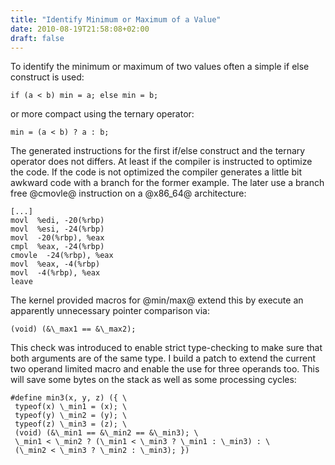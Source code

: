 ```yaml
---
title: "Identify Minimum or Maximum of a Value"
date: 2010-08-19T21:58:08+02:00
draft: false
---
```


To identify the minimum or maximum of two values often a simple if else
construct is used:



```
if (a < b) min = a; else min = b;

```

or more compact using the ternary operator:



```
min = (a < b) ? a : b;

```

The generated instructions for the first if/else construct and the ternary
operator does not differs. At least if the compiler is instructed to optimize
the code. If the code is not optimized the compiler generates a little bit
awkward code with a branch for the former example. The later use a branch free
@cmovle@ instruction on a @x86\_64@ architecture:



```
[...]
movl  %edi, -20(%rbp)
movl  %esi, -24(%rbp)
movl  -20(%rbp), %eax
cmpl  %eax, -24(%rbp)
cmovle  -24(%rbp), %eax
movl  %eax, -4(%rbp)
movl  -4(%rbp), %eax
leave

```

The kernel provided macros for @min/max@ extend this by execute an apparently
unnecessary pointer comparison via:



```
(void) (&\_max1 == &\_max2);

```

This check was introduced to enable strict type-checking to make sure that both
arguments are of the same type. I build a patch to extend the current two
operand limited macro and enable the use for three operands too. This will save
some bytes on the stack as well as some processing cycles:



```
#define min3(x, y, z) ({ \
 typeof(x) \_min1 = (x); \
 typeof(y) \_min2 = (y); \
 typeof(z) \_min3 = (z); \
 (void) (&\_min1 == &\_min2 == &\_min3); \
 \_min1 < \_min2 ? (\_min1 < \_min3 ? \_min1 : \_min3) : \
 (\_min2 < \_min3 ? \_min2 : \_min3); })

```

